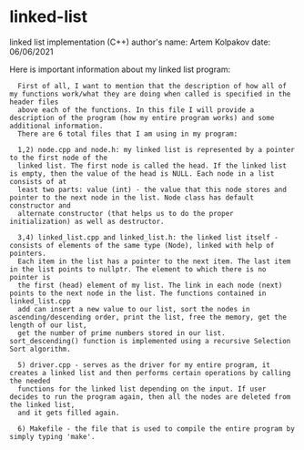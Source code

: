 # linked-list
linked list implementation (C++)
author's name: Artem Kolpakov 
date: 06/06/2021

Here is important information about my linked list program:

      First of all, I want to mention that the description of how all of my functions work/what they are doing when called is specified in the header files
      above each of the functions. In this file I will provide a description of the program (how my entire program works) and some additional information.
      There are 6 total files that I am using in my program: 
      
      1,2) node.cpp and node.h: my linked list is represented by a pointer to the first node of the
      linked list. The first node is called the head. If the linked list is empty, then the value of the head is NULL. Each node in a list consists of at 
      least two parts: value (int) - the value that this node stores and pointer to the next node in the list. Node class has default constructor and
      alternate constructor (that helps us to do the proper initialization) as well as destructor. 
      
      3,4) linked_list.cpp and linked_list.h: the linked list itself - consists of elements of the same type (Node), linked with help of pointers. 
      Each item in the list has a pointer to the next item. The last item in the list points to nullptr. The element to which there is no pointer is 
      the first (head) element of my list. The link in each node (next) points to the next node in the list. The functions contained in linked_list.cpp 
      add can insert a new value to our list, sort the nodes in ascending/descending order, print the list, free the memory, get the length of our list,
      get the number of prime numbers stored in our list. sort_descending() function is implemented using a recursive Selection Sort algorithm. 
      
      5) driver.cpp - serves as the driver for my entire program, it creates a linked list and then performs certain operations by calling the needed
      functions for the linked list depending on the input. If user decides to run the program again, then all the nodes are deleted from the linked list,
      and it gets filled again.
      
      6) Makefile - the file that is used to compile the entire program by simply typing 'make'.
